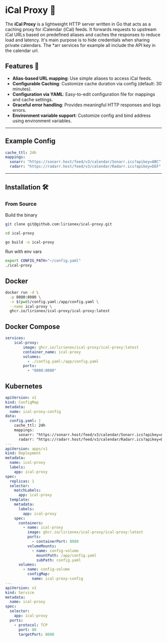 # iCal Proxy 📅

The **iCal Proxy** is a lightweight HTTP server written in Go that acts as a caching proxy for iCalendar (iCal) feeds.
It forwards requests to upstream iCal URLs based on predefined aliases and caches the responses to reduce load and latency.
It's main purpose is to hide credentials when sharing private calendars. The *arr services for example all include the API key in the calendar url. 

## Features 🚀
- **Alias-based URL mapping**: Use simple aliases to access iCal feeds.
- **Configurable Caching**: Customize cache duration via config (default: 30 minutes).
- **Configuration via YAML**: Easy-to-edit configuration file for mappings and cache settings.
- **Graceful error handling**: Provides meaningful HTTP responses and logs errors.
- **Environment variable support**: Customize config and bind address using environment variables.

---
## Example Config

```yaml
cache_ttl: 24h
mappings:
  sonarr: "https://sonarr.host/feed/v3/calendar/Sonarr.ics?apikey=ABC"
  radarr: "https://radarr.host/feed/v3/calendar/Radarr.ics?apikey=DEF"
```

---

## Installation 🛠️

### From Source
Build the binary
```bash
git clone git@github.com:lirionex/ical-proxy.git

cd ical-proxy

go build -o ical-proxy
```
Run with env vars
```bash
export CONFIG_PATH="~/config.yaml"
./ical-proxy
```

## Docker

```bash
docker run -d \
  -p 8080:8080 \
  -v $(pwd)/config.yaml:/app/config.yaml \
  --name ical-proxy \
  ghcr.io/lirionex/ical-proxy/ical-proxy:latest
```

## Docker Compose

```yaml
services:
    ical-proxy:
        image: ghcr.io/lirionex/ical-proxy/ical-proxy:latest
        container_name: ical-proxy
        volumes:
          - ./config.yaml:/app/config.yaml
        ports:
          - "8080:8080"
```

## Kubernetes
```yaml
apiVersion: v1
kind: ConfigMap
metadata:
  name: ical-proxy-config
data:
  config.yaml: |
    cache_ttl: 24h
    mappings:
      sonarr: "https://sonarr.host/feed/v3/calendar/Sonarr.ics?apikey=ABC"
      radarr: "https://radarr.host/feed/v3/calendar/Radarr.ics?apikey=DEF"
---
apiVersion: apps/v1
kind: Deployment
metadata:
  name: ical-proxy
  labels:
    app: ical-proxy
spec:
  replicas: 1
  selector:
    matchLabels:
      app: ical-proxy
  template:
    metadata:
      labels:
        app: ical-proxy
    spec:
      containers:
        - name: ical-proxy
          image: ghcr.io/lirionex/ical-proxy/ical-proxy:latest
          ports:
            - containerPort: 8080
          volumeMounts:
            - name: config-volume
              mountPath: /app/config.yaml
              subPath: config.yaml
      volumes:
        - name: config-volume
          configMap:
            name: ical-proxy-config
---
apiVersion: v1
kind: Service
metadata:
  name: ical-proxy
spec:
  selector:
    app: ical-proxy
  ports:
    - protocol: TCP
      port: 80
      targetPort: 8080
```